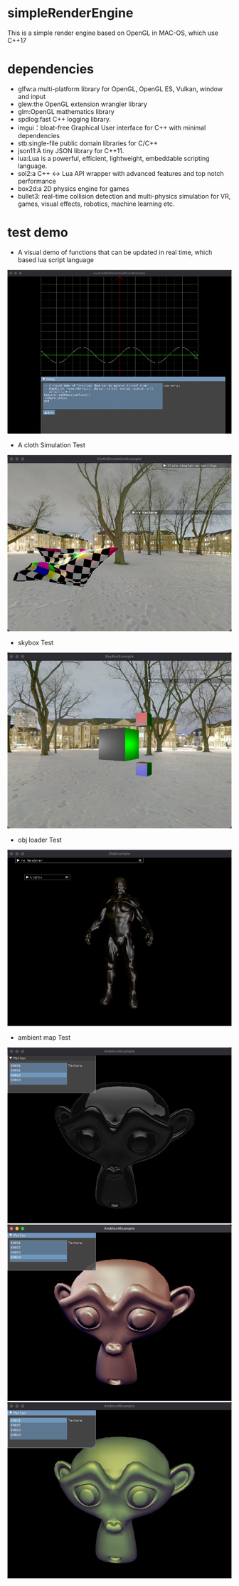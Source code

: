 # simpleRenderEngine
This is a simple render engine based on OpenGL in MAC-OS, which use C++17

# dependencies
* glfw:a multi-platform library for OpenGL, OpenGL ES, Vulkan, window and input
* glew:the OpenGL extension wrangler library
* glm:OpenGL mathematics library
* spdlog:fast C++ logging library.
* imgui：bloat-free Graphical User interface for C++ with minimal dependencies
* stb:single-file public domain libraries for C/C++
* json11:A tiny JSON library for C++11.
* lua:Lua is a powerful, efficient, lightweight, embeddable scripting language.
* sol2:a C++ <-> Lua API wrapper with advanced features and top notch performance
* box2d:a 2D physics engine for games
* bullet3: real-time collision detection and multi-physics simulation for VR, games, visual effects, robotics, machine learning etc.

# test demo
* A visual demo of functions that can be updated in real time, which based lua script language

![avatar](samples/luaForMathematicalFuncTest.png)

* A cloth Simulation Test

![avatar](samples/clothSimulationTest.png)

* skybox Test

![avatar](samples/skybox.png)

* obj loader Test

![avatar](samples/objLoader.png)

* ambient map Test

![avatar](samples/ambientMap1.png)
![avatar](samples/ambientMap2.png)
![avatar](samples/ambientMap3.png)